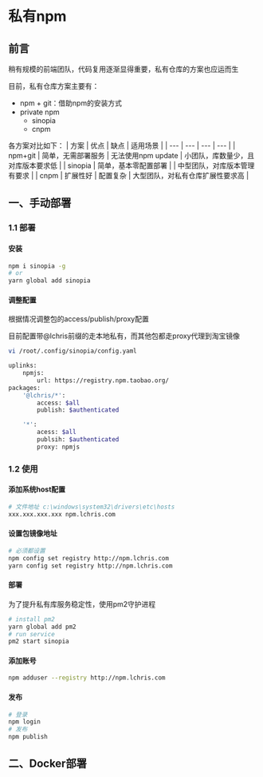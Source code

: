 # 私有npm

## 前言

稍有规模的前端团队，代码复用逐渐显得重要，私有仓库的方案也应运而生

目前，私有仓库方案主要有：
- npm + git：借助npm的安装方式
- private npm
	- sinopia
	- cnpm


各方案对比如下：
| 方案 | 优点 | 缺点 | 适用场景 |
| --- | --- | --- | --- |
| npm+git | 简单，无需部署服务 | 无法使用npm update | 小团队，库数量少，且对库版本要求低 |
| sinopia | 简单，基本零配置部署 |  | 中型团队，对库版本管理有要求 |
| cnpm | 扩展性好 | 配置复杂 | 大型团队，对私有仓库扩展性要求高 |

## 一、手动部署

### 1.1 部署

#### 安装

```bash
npm i sinopia -g
# or
yarn global add sinopia
```

#### 调整配置
根据情况调整包的access/publish/proxy配置

目前配置带@lchris前缀的走本地私有，而其他包都走proxy代理到淘宝镜像

```bash
vi /root/.config/sinopia/config.yaml

uplinks:
	npmjs:
		url: https://registry.npm.taobao.org/
packages:
	'@lchris/*':
		access: $all
		publish: $authenticated

	'*':
		acess: $all
		publsih: $authenticated
		proxy: npmjs
```

### 1.2 使用

#### 添加系统host配置
```bash
# 文件地址 c:\windows\system32\drivers\etc\hosts
xxx.xxx.xxx.xxx npm.lchris.com
```

#### 设置包镜像地址
```bash
# 必须都设置
npm config set registry http://npm.lchris.com
yarn config set registry http://npm.lchris.com
```

#### 部署

为了提升私有库服务稳定性，使用pm2守护进程

```bash
# install pm2
yarn global add pm2
# run service
pm2 start sinopia
```

#### 添加账号
```bash
npm adduser --registry http://npm.lchris.com
```

#### 发布
```bash
# 登录
npm login
# 发布
npm publish
```

## 二、Docker部署